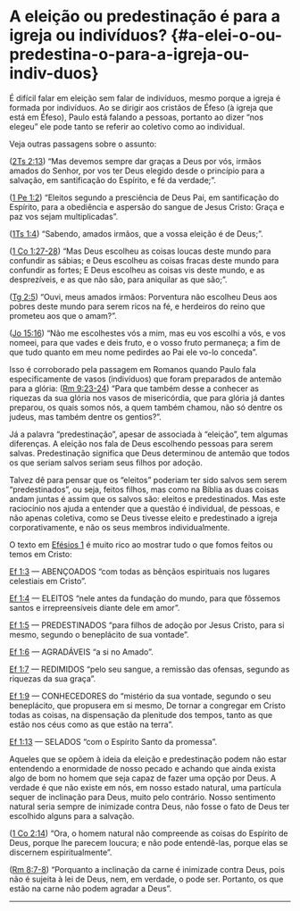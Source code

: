 # A eleição ou predestinação é para a igreja ou indivíduos? {#a-elei-o-ou-predestina-o-para-a-igreja-ou-indiv-duos}

É difícil falar em eleição sem falar de indivíduos, mesmo porque a igreja é formada por indivíduos. Ao se dirigir aos cristãos de Éfeso (à igreja que está em Éfeso), Paulo está falando a pessoas, portanto ao dizer “nos elegeu” ele pode tanto se referir ao coletivo como ao individual.

Veja outras passagens sobre o assunto:

([2Ts 2:13](http://bibliaonline.com.br/acf/2ts/2/13)) “Mas devemos sempre dar graças a Deus por vós, irmãos amados do Senhor, por vos ter Deus elegido desde o princípio para a salvação, em santificação do Espírito, e fé da verdade;”.

([1 Pe 1:2](http://bibliaonline.com.br/acf/1pe/1/2)) “Eleitos segundo a presciência de Deus Pai, em santificação do Espírito, para a obediência e aspersão do sangue de Jesus Cristo: Graça e paz vos sejam multiplicadas”.

([1Ts 1:4](http://bibliaonline.com.br/acf/1ts/1/4)) “Sabendo, amados irmãos, que a vossa eleição é de Deus;”.

([1 Co 1:27-28](http://bibliaonline.com.br/acf/1co/1/27-28)) “Mas Deus escolheu as coisas loucas deste mundo para confundir as sábias; e Deus escolheu as coisas fracas deste mundo para confundir as fortes; E Deus escolheu as coisas vis deste mundo, e as desprezíveis, e as que não são, para aniquilar as que são;”.

([Tg 2:5](http://bibliaonline.com.br/acf/tg/2/5)) “Ouvi, meus amados irmãos: Porventura não escolheu Deus aos pobres deste mundo para serem ricos na fé, e herdeiros do reino que prometeu aos que o amam?”.

([Jo 15:16](http://bibliaonline.com.br/acf/jo/15/16)) “Não me escolhestes vós a mim, mas eu vos escolhi a vós, e vos nomeei, para que vades e deis fruto, e o vosso fruto permaneça; a fim de que tudo quanto em meu nome pedirdes ao Pai ele vo-lo conceda”.

Isso é corroborado pela passagem em Romanos quando Paulo fala especificamente de vasos (indivíduos) que foram preparados de antemão para a glória: ([Rm 9:23-24](http://bibliaonline.com.br/acf/rm/9/23-24)) “Para que também desse a conhecer as riquezas da sua glória nos vasos de misericórdia, que para glória já dantes preparou, os quais somos nós, a quem também chamou, não só dentre os judeus, mas também dentre os gentios?”.

Já a palavra “predestinação”, apesar de associada à “eleição”, tem algumas diferenças. A eleição nos fala de Deus escolhendo pessoas para serem salvas. Predestinação significa que Deus determinou de antemão que todos os que seriam salvos seriam seus filhos por adoção.

Talvez dê para pensar que os “eleitos” poderiam ter sido salvos sem serem “predestinados”, ou seja, feitos filhos, mas como na Bíblia as duas coisas andam juntas é assim que os salvos são: eleitos e predestinados. Mas este raciocínio nos ajuda a entender que a questão é individual, de pessoas, e não apenas coletiva, como se Deus tivesse eleito e predestinado a igreja corporativamente, e não os seus membros individualmente.

O texto em [Efésios 1](http://bibliaonline.com.br/acf/ef/1) é muito rico ao mostrar tudo o que fomos feitos ou temos em Cristo:

[Ef 1:3](http://bibliaonline.com.br/acf/ef/1/3) — ABENÇOADOS “com todas as bênçãos espirituais nos lugares celestiais em Cristo”.

[Ef 1:4](http://bibliaonline.com.br/acf/ef/1/4) — ELEITOS “nele antes da fundação do mundo, para que fôssemos santos e irrepreensíveis diante dele em amor”.

[Ef 1:5](http://bibliaonline.com.br/acf/ef/1/5) — PREDESTINADOS “para filhos de adoção por Jesus Cristo, para si mesmo, segundo o beneplácito de sua vontade”.

[Ef 1:6](http://bibliaonline.com.br/acf/ef/1/6) — AGRADÁVEIS “a si no Amado”.

[Ef 1:7](http://bibliaonline.com.br/acf/ef/1/7) — REDIMIDOS “pelo seu sangue, a remissão das ofensas, segundo as riquezas da sua graça”.

[Ef 1:9](http://bibliaonline.com.br/acf/ef/1/9) — CONHECEDORES do “mistério da sua vontade, segundo o seu beneplácito, que propusera em si mesmo, De tornar a congregar em Cristo todas as coisas, na dispensação da plenitude dos tempos, tanto as que estão nos céus como as que estão na terra”.

[Ef 1:13](http://bibliaonline.com.br/acf/ef/1/13) — SELADOS “com o Espírito Santo da promessa”.

Aqueles que se opõem à ideia da eleição e predestinação podem não estar entendendo a enormidade de nosso pecado e achando que ainda exista algo de bom no homem que seja capaz de fazer uma opção por Deus. A verdade é que não existe em nós, em nosso estado natural, uma partícula sequer de inclinação para Deus, muito pelo contrário. Nosso sentimento natural seria sempre de inimizade contra Deus, não fosse o fato de Deus ter escolhido alguns para a salvação.

([1 Co 2:14](http://bibliaonline.com.br/acf/1co/2/14)) “Ora, o homem natural não compreende as coisas do Espírito de Deus, porque lhe parecem loucura; e não pode entendê-las, porque elas se discernem espiritualmente”.

([Rm 8:7-8](http://bibliaonline.com.br/acf/rm/8/7-8)) “Porquanto a inclinação da carne é inimizade contra Deus, pois não é sujeita à lei de Deus, nem, em verdade, o pode ser. Portanto, os que estão na carne não podem agradar a Deus”.

*****